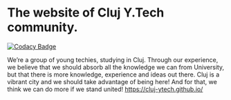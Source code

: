 # The website of Cluj Y.Tech community.

[![Codacy Badge](https://api.codacy.com/project/badge/Grade/c6e8579485ff415c8a94c6ad5721726b)](https://www.codacy.com/app/claudiunicola96/cluj-ytech.github.io?utm_source=github.com&utm_medium=referral&utm_content=cluj-ytech/cluj-ytech.github.io&utm_campaign=badger)

We’re a group of young techies, studying in Cluj. Through our experience, we believe that we should absorb all the knowledge we can from University, but that there is more knowledge, experience and ideas out there. Cluj is a vibrant city and we should take advantage of being here! And for that, we think we can do more if we stand united! 
https://cluj-ytech.github.io/
